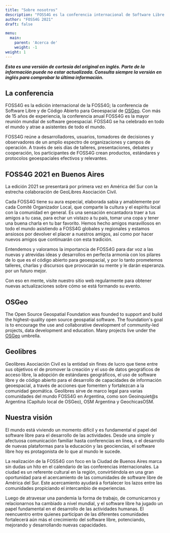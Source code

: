 ```yaml
---
title: "Sobre nosotros"
description: "FOSS4G es la conferencia internacional de Software Libre y de Código Abierto Geoespacial de OSGeo. Su edición 2021 se presenta como un evento online desde la Ciudad de Buenos Aires Argentina, 6 días en los que no conocerás colegas, sino que harás amigos los cuales comparten los mismos intereses."
author: "FOSS4G 2021"
draft: false

menu:
  main:
    parent: 'Acerca de'
    weight: -1
weight: 1     
---
```


***Esta es una versión de cortesía del original en inglés. Parte de la información puede no estar actualizada. Consulta siempre la versión en inglés para comprobar la última información.***

## La conferencia
FOSS4G es la edición internacional de la FOSS4G; la conferencia de Software Libre y de Código Abierto para Geoespacial de [OSGeo](https://www.osgeo.org/). Con más de 15 años de experiencia, la conferencia anual FOSS4G es la mayor reunión mundial de software geoespacial. FOSS4G se ha celebrado en todo el mundo y atrae a asistentes de todo el mundo.

FOSS4G reúne a desarrolladores, usuarios, tomadores de decisiones y observadores de un amplio espectro de organizaciones y campos de operación. A través de seis días de talleres, presentaciones, debates y cooperación, los participantes de FOSS4G crean productos, estándares y protocolos geoespaciales efectivos y relevantes.

## FOSS4G 2021 en Buenos Aires
La edición 2021 se presentará por primera vez en América del Sur con la estrecha colaboración de GeoLibres Asociación Civil.

Cada FOSS4G tiene su aura especial, elaborada sabia y amablemente por cada Comité Organizador Local, que comparte la cultura y el espíritu local con la comunidad en general. Es una sensación encantadora traer a tus amigos a tu casa, para echar un vistazo a tu país, tomar una copa y tener una buena charla en tu bar favorito. Hemos hecho amigos maravillosos en todo el mundo asistiendo a FOSS4G globales y regionales y estamos ansiosos por devolver el placer a nuestros amigos, así como por hacer nuevos amigos que continuarán con esta tradición.
 
Entendemos y valoramos la importancia de FOSS4G para dar voz a las nuevas y atrevidas ideas y desarrollos en perfecta armonía con los pilares de lo que es el código abierto para geoespacial, y por lo tanto prometemos talleres, charlas y discursos que provocarán su mente y le darán esperanza. por un futuro mejor.

Con eso en mente, visite nuestro sitio web regularmente para obtener nuevas actualizaciones sobre cómo se está formando su evento.

## OSGeo
The Open Source Geospatial Foundation was founded to support and build the highest-quality open source geospatial software. The foundation's goal is to encourage the use and collaborative development of community-led projects, data development and education. Many projects live under the [OSGeo](https://www.osgeo.org/) umbrella.

## Geolibres
Geolibres Asociación Civil es la entidad sin fines de lucro que tiene entre sus objetivos el de promover la creación y el uso de datos geográficos de acceso libre, la adopción de estándares geográficos, el uso de software libre y de código abierto para el desarrollo de capacidades de información geoespacial, a través de acciones que fomenten y fortalezcan a la comunidad geomática. Geolibres sirve de marco legal para varias comunidades del mundo FOSS4G en Argentina, como son Geoinquiet@s Argentina (Capítulo local de OSGeo), OSM Argentina y GeochicasOSM.

## Nuestra visión
El mundo está viviendo un momento difícil y es fundamental el papel del software libre para el desarrollo de las actividades. Desde una simple y afectuosa comunicación familiar hasta conferencias en línea, o el desarrollo de nuevas plataformas para la educación y las geociencias, el software libre hoy es protagonista de lo que al mundo le sucede.

La realización de la FOSS4G con foco en la Ciudad de Buenos Aires marca sin dudas un hito en el calendario de las conferencias internacionales. La ciudad es un referente cultural en la región, convirtiéndola en una gran oportunidad para el acercamiento de las comunidades de software libre de América del Sur. Este acercamiento ayudará a fortalecer los lazos entre las comunidades propiciando el intercambio de experiencias.

Luego de atravesar una pandemia la forma de trabajo, de comunicarnos y relacionarnos ha cambiado a nivel mundial, y el software libre ha jugado un papel fundamental en el desarrollo de las actividades humanas. El reencuentro entre quienes participan de las diferentes comunidades fortalecerá aún más el crecimiento del software libre, potenciando, mejorando y desarrollando nuevas capacidades.
